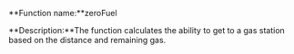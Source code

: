 **Function name:**zeroFuel

**Description:**The function calculates the ability to get to a gas station based on the distance and remaining gas.